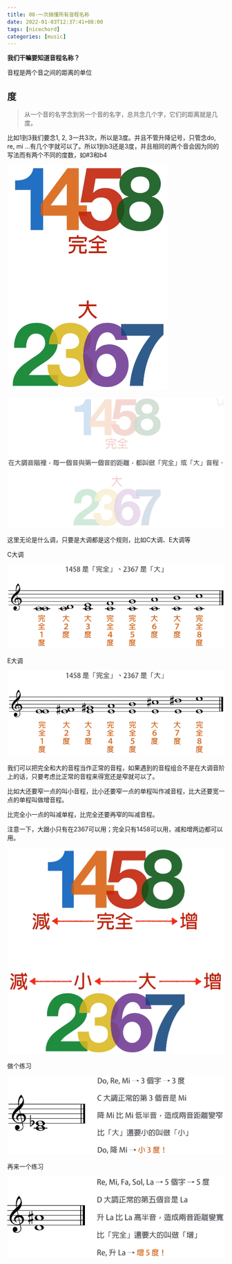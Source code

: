 ```yaml
---
title: 08-一次搞懂所有音程名称
date: 2022-01-03T12:37:41+08:00
tags: [nicechord]
categories: [music]
---
```


**我们干嘛要知道音程名称？**

音程是两个音之间的距离的单位

## 度

> 从一个音的名字念到另一个音的名字，总共念几个字，它们的距离就是几度。

比如1到3我们要念1, 2, 3一共3次，所以是3度。并且不管升降记号，只管念do, re, mi ...有几个字就可以了。所以1到b3还是3度，并且相同的两个音会因为同的写法而有两个不同的度数，如#3和b4

![](https://raw.githubusercontent.com/songmz/ImageHosting/master/img/20210208163936.png)

![](https://raw.githubusercontent.com/songmz/ImageHosting/master/img/20210208164031.png)

这里无论是什么调，只要是大调都是这个规则，比如C大调、E大调等

C大调

![](https://raw.githubusercontent.com/songmz/ImageHosting/master/img/20210208165332.png)

E大调

![](https://raw.githubusercontent.com/songmz/ImageHosting/master/img/20210208165442.png)

我们可以把完全和大的音程当作正常的音程，如果遇到的音程组合不是在大调音阶上的话，只要考虑比正常的音程来得宽还是窄就可以了。

比如大还要窄一点的叫小音程，比小还要窄一点的单程叫作减音程，比大还要宽一点的单程叫做增音程。

比完全小一点的叫减单程，比完全还要再窄的叫减音程。

注意一下，大跟小只有在2367可以用；完全只有1458可以用，减和增两边都可以用。

![](https://raw.githubusercontent.com/songmz/ImageHosting/master/img/20210208165937.png)

做个练习

![](https://raw.githubusercontent.com/songmz/ImageHosting/master/img/20210208170047.png)

再来一个练习

![](https://raw.githubusercontent.com/songmz/ImageHosting/master/img/20210208170303.png)